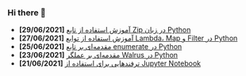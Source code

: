### Hi there 👋

<!-- posts -->
* **[29/06/2021]** [آموزش استفاده از تابع Zip در زبان Python](https://liara.ir/blog/%d8%a2%d9%85%d9%88%d8%b2%d8%b4-%d8%a7%d8%b3%d8%aa%d9%81%d8%a7%d8%af%d9%87-%d8%a7%d8%b2-%d8%aa%d8%a7%d8%a8%d8%b9-zip-%d8%af%d8%b1-%d8%b2%d8%a8%d8%a7%d9%86-python/ "آموزش استفاده از تابع Zip در زبان Python")
* **[27/06/2021]** [آموزش استفاده از توابع Lambda، Map و Filter در Python](https://liara.ir/blog/%d8%a2%d9%85%d9%88%d8%b2%d8%b4-%d8%a7%d8%b3%d8%aa%d9%81%d8%a7%d8%af%d9%87-%d8%a7%d8%b2-%d8%aa%d9%88%d8%a7%d8%a8%d8%b9-lambda%d8%8c-map-%d9%88-filter-%d8%af%d8%b1-python/ "آموزش استفاده از توابع Lambda، Map و Filter در Python")
* **[25/06/2021]** [مقدمه‌ای بر تابع enumerate در Python](https://liara.ir/blog/%d9%85%d9%82%d8%af%d9%85%d9%87%e2%80%8c%d8%a7%db%8c-%d8%a8%d8%b1-%d8%aa%d8%a7%d8%a8%d8%b9-enumerate-%d8%af%d8%b1-python/ "مقدمه‌ای بر تابع enumerate در Python")
* **[23/06/2021]** [مقدمه‌ای بر عملگر Walrus در Python](https://liara.ir/blog/%d9%85%d9%82%d8%af%d9%85%d9%87%e2%80%8c%d8%a7%db%8c-%d8%a8%d8%b1-%d8%b9%d9%85%d9%84%da%af%d8%b1-walrus-%d8%af%d8%b1-python/ "مقدمه‌ای بر عملگر Walrus در Python")
* **[21/06/2021]** [ترفندهایی برای استفاده از Jupyter Notebook](https://liara.ir/blog/%d8%aa%d8%b1%d9%81%d9%86%d8%af%d9%87%d8%a7%db%8c%db%8c-%d8%a8%d8%b1%d8%a7%db%8c-%d8%a7%d8%b3%d8%aa%d9%81%d8%a7%d8%af%d9%87-%d8%a7%d8%b2-jupyter-notebook/ "ترفندهایی برای استفاده از Jupyter Notebook")<!-- /posts -->
